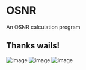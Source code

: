 # OSNR
An OSNR calculation program

## Thanks wails!

![image](https://github.com/mostend/OSNR/assets/11625729/1b34f5e6-673d-48c7-b260-b6b562acef50)
![image](https://github.com/mostend/OSNR/assets/11625729/836b051e-050f-4845-bfba-cb5b8a8b0b9e)
![image](https://github.com/mostend/OSNR/assets/11625729/27a592bc-b20d-4f38-8c45-b07644a2953d)
